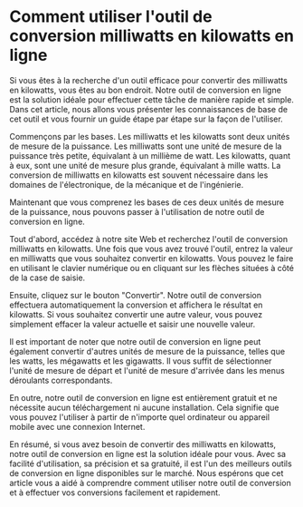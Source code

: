 Comment utiliser l'outil de conversion milliwatts en kilowatts en ligne
=======================================================================

Si vous êtes à la recherche d'un outil efficace pour convertir des milliwatts en kilowatts, vous êtes au bon endroit. Notre outil de conversion en ligne est la solution idéale pour effectuer cette tâche de manière rapide et simple. Dans cet article, nous allons vous présenter les connaissances de base de cet outil et vous fournir un guide étape par étape sur la façon de l'utiliser.

Commençons par les bases. Les milliwatts et les kilowatts sont deux unités de mesure de la puissance. Les milliwatts sont une unité de mesure de la puissance très petite, équivalant à un millième de watt. Les kilowatts, quant à eux, sont une unité de mesure plus grande, équivalant à mille watts. La conversion de milliwatts en kilowatts est souvent nécessaire dans les domaines de l'électronique, de la mécanique et de l'ingénierie.

Maintenant que vous comprenez les bases de ces deux unités de mesure de la puissance, nous pouvons passer à l'utilisation de notre outil de conversion en ligne.

Tout d'abord, accédez à notre site Web et recherchez l'outil de conversion milliwatts en kilowatts. Une fois que vous avez trouvé l'outil, entrez la valeur en milliwatts que vous souhaitez convertir en kilowatts. Vous pouvez le faire en utilisant le clavier numérique ou en cliquant sur les flèches situées à côté de la case de saisie.

Ensuite, cliquez sur le bouton "Convertir". Notre outil de conversion effectuera automatiquement la conversion et affichera le résultat en kilowatts. Si vous souhaitez convertir une autre valeur, vous pouvez simplement effacer la valeur actuelle et saisir une nouvelle valeur.

Il est important de noter que notre outil de conversion en ligne peut également convertir d'autres unités de mesure de la puissance, telles que les watts, les mégawatts et les gigawatts. Il vous suffit de sélectionner l'unité de mesure de départ et l'unité de mesure d'arrivée dans les menus déroulants correspondants.

En outre, notre outil de conversion en ligne est entièrement gratuit et ne nécessite aucun téléchargement ni aucune installation. Cela signifie que vous pouvez l'utiliser à partir de n'importe quel ordinateur ou appareil mobile avec une connexion Internet.

En résumé, si vous avez besoin de convertir des milliwatts en kilowatts, notre outil de conversion en ligne est la solution idéale pour vous. Avec sa facilité d'utilisation, sa précision et sa gratuité, il est l'un des meilleurs outils de conversion en ligne disponibles sur le marché. Nous espérons que cet article vous a aidé à comprendre comment utiliser notre outil de conversion et à effectuer vos conversions facilement et rapidement.